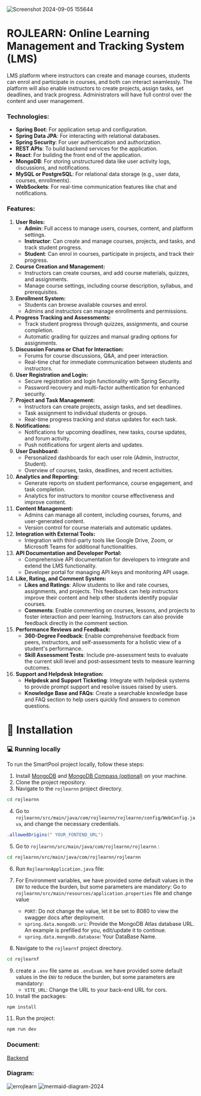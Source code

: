 
![Screenshot 2024-09-05 155644](https://github.com/user-attachments/assets/1fe21ea9-a6f7-4deb-8d36-382296d995d9)

# ROJLEARN: Online Learning Management and Tracking System (LMS)

LMS platform where instructors can create and manage courses, students can enrol and participate in courses, and both can interact seamlessly. The platform will also enable instructors to create projects, assign tasks, set deadlines, and track progress. Administrators will have full control over the content and user management.



### **Technologies:**

- **Spring Boot**: For application setup and configuration.
- **Spring Data JPA**: For interacting with relational databases.
- **Spring Security**: For user authentication and authorization.
- **REST APIs**: To build backend services for the application.
- **React**: For building the front end of the application.
- **MongoDB**: For storing unstructured data like user activity logs, discussions, and notifications.
- **MySQL or PostgreSQL**: For relational data storage (e.g., user data, courses, enrollments).
- **WebSockets**: For real-time communication features like chat and notifications.

### **Features:**

1. **User Roles:**
    - **Admin**: Full access to manage users, courses, content, and platform settings.
    - **Instructor**: Can create and manage courses, projects, and tasks, and track student progress.
    - **Student**: Can enrol in courses, participate in projects, and track their progress.
2. **Course Creation and Management:**
    - Instructors can create courses, and add course materials, quizzes, and assignments.
    - Manage course settings, including course description, syllabus, and prerequisites.
3. **Enrollment System:**
    - Students can browse available courses and enrol.
    - Admins and instructors can manage enrollments and permissions.
4. **Progress Tracking and Assessments:**
    - Track student progress through quizzes, assignments, and course completion.
    - Automatic grading for quizzes and manual grading options for assignments.
5. **Discussion Forums or Chat for Interaction:**
    - Forums for course discussions, Q&A, and peer interaction.
    - Real-time chat for immediate communication between students and instructors.
6. **User Registration and Login:**
    - Secure registration and login functionality with Spring Security.
    - Password recovery and multi-factor authentication for enhanced security.
7. **Project and Task Management:**
    - Instructors can create projects, assign tasks, and set deadlines.
    - Task assignment to individual students or groups.
    - Real-time progress tracking and status updates for each task.
8. **Notifications:**
    - Notifications for upcoming deadlines, new tasks, course updates, and forum activity.
    - Push notifications for urgent alerts and updates.
9. **User Dashboard:**
    - Personalized dashboards for each user role (Admin, Instructor, Student).
    - Overview of courses, tasks, deadlines, and recent activities.
10. **Analytics and Reporting:**
    - Generate reports on student performance, course engagement, and task completion.
    - Analytics for instructors to monitor course effectiveness and improve content.
11. **Content Management:**
    - Admins can manage all content, including courses, forums, and user-generated content.
    - Version control for course materials and automatic updates.
12. **Integration with External Tools:**
    - Integration with third-party tools like Google Drive, Zoom, or Microsoft Teams for additional functionalities.
13. **API Documentation and Developer Portal:**
    - Comprehensive API documentation for developers to integrate and extend the LMS functionality.
    - Developer portal for managing API keys and monitoring API usage.
14. **Like, Rating, and Comment System:**
    - **Likes and Ratings**: Allow students to like and rate courses, assignments, and projects. This feedback can help instructors improve their content and help other students identify popular courses.
    - **Comments**: Enable commenting on courses, lessons, and projects to foster interaction and peer learning. Instructors can also provide feedback directly in the comment section.
15. **Performance Reviews and Feedback:**
    - **360-Degree Feedback**: Enable comprehensive feedback from peers, instructors, and self-assessments for a holistic view of a student's performance.
    - **Skill Assessment Tests**: Include pre-assessment tests to evaluate the current skill level and post-assessment tests to measure learning outcomes.
16. **Support and Helpdesk Integration:**
    - **Helpdesk and Support Ticketing**: Integrate with helpdesk systems to provide prompt support and resolve issues raised by users.
    - **Knowledge Base and FAQs**: Create a searchable knowledge base and FAQ section to help users quickly find answers to common questions.


# 🏁 Installation
### 💻 Running locally

To run the SmartPool project locally, follow these steps:

1. Install [MongoDB](https://www.mongodb.com) and [MongoDB Compass (optional)](https://www.mongodb.com/products/compass) on your machine.
2. Clone the project repository.
3. Navigate to the `rojlearnn` project directory.
```bash
cd rojlearnn
```
4. Go to `rojlearnn/src/main/java/com/rojlearnn/rojlearnn/config/WebConfig.java`, and change the necessary credentials.
```java
.allowedOrigins(" YOUR_FONTEND_URL")
```
5. Go to `rojlearnn/src/main/java/com/rojlearnn/rojlearnn` :

```bash
cd rojlearnn/src/main/java/com/rojlearnn/rojlearnn
```

6. Run `RojlearnnApplication.java` file:


7. For Environment variables, we have provided some default values in the `ENV` to reduce the burden, but some parameters are mandatory:
   Go to `rojlearnn/src/main/resources/application.properties` file and change value
   - `PORT`: Do not change the value, let it be set to 8080 to view the swagger docs after deployment.
   - `spring.data.mongodb.uri`: Provide the MongoDB Atlas database URL. An example is prefilled for you, edit/update it to continue.
   - `spring.data.mongodb.database`: Your DataBase Name.
     
8. Navigate to the `rojlearnf` project directory.
```bash
cd rojlearnf
```
9. create a `.env` file same as `.envExam`. we have provided some default values in the `ENV` to reduce the burden, but some parameters are mandatory:
   - `VITE_URL`: Change the URL to your back-end URL for cors.
10. Install the packages:

```bash
npm install
```

11. Run the project:

```bash
npm run dev
```

### **Document:**
[Backend](https://github.com/firojahmed1313/ROJLEARNN/blob/main/rojlearnn/doc.md)

### **Diagram:**
![errojlearn](https://github.com/user-attachments/assets/b468df8b-2a35-476c-b68f-73dc4cf25649)
![mermaid-diagram-2024](https://github.com/user-attachments/assets/834c89b4-17ac-40fb-9c1b-8be97214cb18)
